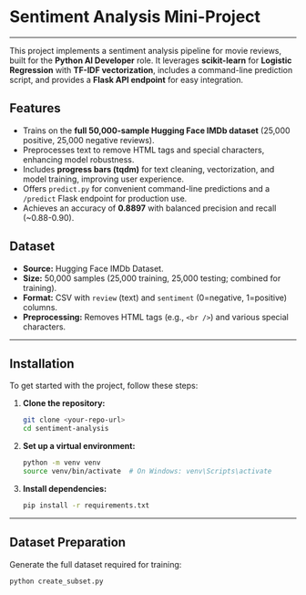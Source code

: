 # Sentiment Analysis Mini-Project

---

This project implements a sentiment analysis pipeline for movie reviews, built for the **Python AI Developer** role. It leverages **scikit-learn** for **Logistic Regression** with **TF-IDF vectorization**, includes a command-line prediction script, and provides a **Flask API endpoint** for easy integration.

## Features

* Trains on the **full 50,000-sample Hugging Face IMDb dataset** (25,000 positive, 25,000 negative reviews).
* Preprocesses text to remove HTML tags and special characters, enhancing model robustness.
* Includes **progress bars (tqdm)** for text cleaning, vectorization, and model training, improving user experience.
* Offers `predict.py` for convenient command-line predictions and a `/predict` Flask endpoint for production use.
* Achieves an accuracy of **0.8897** with balanced precision and recall (~0.88-0.90).

## Dataset

* **Source:** Hugging Face IMDb Dataset.
* **Size:** 50,000 samples (25,000 training, 25,000 testing; combined for training).
* **Format:** CSV with `review` (text) and `sentiment` (0=negative, 1=positive) columns.
* **Preprocessing:** Removes HTML tags (e.g., `<br />`) and various special characters.

---

## Installation

To get started with the project, follow these steps:

1.  **Clone the repository:**
    ```bash
    git clone <your-repo-url>
    cd sentiment-analysis
    ```

2.  **Set up a virtual environment:**
    ```bash
    python -m venv venv
    source venv/bin/activate  # On Windows: venv\Scripts\activate
    ```

3.  **Install dependencies:**
    ```bash
    pip install -r requirements.txt
    ```

---

## Dataset Preparation

Generate the full dataset required for training:

```bash
python create_subset.py
